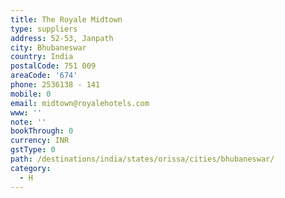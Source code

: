 ```yaml
---
title: The Royale Midtown
type: suppliers
address: 52-53, Janpath
city: Bhubaneswar
country: India
postalCode: 751 009
areaCode: '674'
phone: 2536138 - 141
mobile: 0
email: midtown@royalehotels.com
www: ''
note: ''
bookThrough: 0
currency: INR
gstType: 0
path: /destinations/india/states/orissa/cities/bhubaneswar/
category:
  - H
---
```


